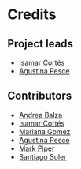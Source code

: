 Credits
=======

Project leads
-------------

* [Isamar Cort&eacute;s](https://github.com/isamarcortes)
* [Agustina Pesce](https://github.com/aguspesce)

Contributors
------------

* [Andrea Balza](https://github.com/andieie)
* [Isamar Cort&eacute;s](https://github.com/isamarcortes)
* [Mariana Gomez](https://github.com/mgomezn)
* [Agustina Pesce](https://github.com/aguspesce)
* [Mark Piper](https://github.com/mdpiper)
* [Santiago Soler](https://github.com/santisoler)
